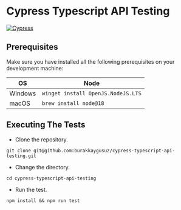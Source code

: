 # Cypress Typescript API Testing

[![Cypress](https://img.shields.io/npm/v/cypress?color=33ff99&label=cypress&logo=cypress&logoColor=33ff99&style=for-the-badge)](https://www.cypress.io)

## Prerequisites

Make sure you have installed all the following prerequisites on your development machine:

| OS      | Node                                       |
|---------|--------------------------------------------|
| Windows | `winget install OpenJS.NodeJS.LTS`         |
| macOS   | `brew install node@18`                     |

## Executing The Tests

- Clone the repository.

```shell
git clone git@github.com:burakkaygusuz/cypress-typescript-api-testing.git
```

- Change the directory.

```shell
cd cypress-typescript-api-testing
```

- Run the test.

```shell
npm install && npm run test
```

